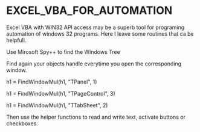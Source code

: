 # EXCEL_VBA_FOR_AUTOMATION

Excel VBA with WIN32 API access may be a superb tool for programing automation of windows 32 programs.
Here I leave some routines that ca be helpfull.

Use Mirosoft Spy++ to find the Windows Tree

Find again your objects handle everytime you open the corresponding window.


<p>h1 = FindWindowMul(h1, "TPanel", 1)</p>
<p>h1 = FindWindowMul(h1, "TPageControl", 3)</p>
<p>h1 = FindWindowMul(h1, "TTabSheet", 2)</p>

Then use the helper functions to read and write text, activate buttons or checkboxes.

